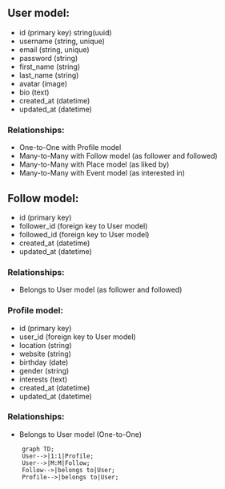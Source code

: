 ## User model:
- id (primary key) string(uuid)
- username (string, unique)
- email (string, unique)
- password (string)
- first_name (string)
- last_name (string)
- avatar (image)
- bio (text)
- created_at (datetime)
- updated_at (datetime)

### Relationships:

- One-to-One with Profile model
- Many-to-Many with Follow model (as follower and followed)
- Many-to-Many with Place model (as liked by)
- Many-to-Many with Event model (as interested in)

## Follow model:
- id (primary key)
- follower_id (foreign key to User model)
- followed_id (foreign key to User model)
- created_at (datetime)
- updated_at (datetime)

### Relationships:

- Belongs to User model (as follower and followed)

### Profile model:
- id (primary key)
- user_id (foreign key to User model)
- location (string)
- website (string)
- birthday (date)
- gender (string)
- interests (text)
- created_at (datetime)
- updated_at (datetime)

### Relationships:

- Belongs to User model (One-to-One)

```Mermaid
    graph TD;
    User-->|1:1|Profile;
    User-->|M:M|Follow;
    Follow-->|belongs to|User;
    Profile-->|belongs to|User;
```